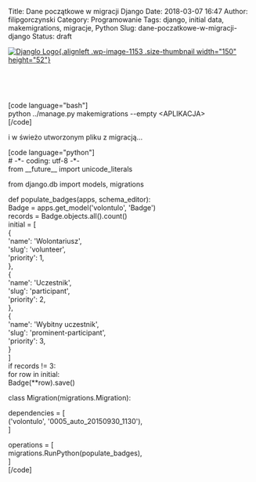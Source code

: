 Title: Dane początkowe w migracji Django
Date: 2018-03-07 16:47
Author: filipgorczynski
Category: Programowanie
Tags: django, initial data, makemigrations, migracje, Python
Slug: dane-poczatkowe-w-migracji-django
Status: draft

[![Djanglo Logo](https://filipgorczynski.files.wordpress.com/2015/10/django-logo-positive.png?w=150){.alignleft .wp-image-1153 .size-thumbnail width="150" height="52"}](https://filipgorczynski.files.wordpress.com/2015/10/django-logo-positive.png)

 

 

\[code language="bash"\]  
python ../manage.py makemigrations --empty \<APLIKACJA\>  
\[/code\]

i w świeżo utworzonym pliku z migracją...

\[code language="python"\]  
\# -\*- coding: utf-8 -\*-  
from \_\_future\_\_ import unicode\_literals

from django.db import models, migrations

def populate\_badges(apps, schema\_editor):  
Badge = apps.get\_model('volontulo', 'Badge')  
records = Badge.objects.all().count()  
initial = \[  
{  
'name': 'Wolontariusz',  
'slug': 'volunteer',  
'priority': 1,  
},  
{  
'name': 'Uczestnik',  
'slug': 'participant',  
'priority': 2,  
},  
{  
'name': 'Wybitny uczestnik',  
'slug': 'prominent-participant',  
'priority': 3,  
}  
\]  
if records != 3:  
for row in initial:  
Badge(\*\*row).save()

class Migration(migrations.Migration):

dependencies = \[  
('volontulo', '0005\_auto\_20150930\_1130'),  
\]

operations = \[  
migrations.RunPython(populate\_badges),  
\]  
\[/code\]

 
